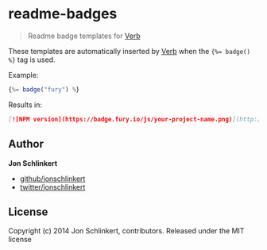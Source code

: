# readme-badges

> Readme badge templates for [Verb](https://github.com/assemble/verb)

These templates are automatically inserted by [Verb](https://github.com/assemble/verb) when the `{%= badge() %}` tag is used.

Example:

```js
{%= badge("fury") %}
```

Results in:

```markdown
[![NPM version](https://badge.fury.io/js/your-project-name.png)](http://badge.fury.io/js/your-project-name)
```

## Author

**Jon Schlinkert**

+ [github/jonschlinkert](https://github.com/jonschlinkert)
+ [twitter/jonschlinkert](http://twitter.com/jonschlinkert)

## License
Copyright (c) 2014 Jon Schlinkert, contributors.
Released under the MIT license
